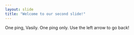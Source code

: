 ```yaml
---
layout: slide
title: "Welcome to our second slide!"
---
```

One ping, Vasily. One ping only.
Use the left arrow to go back!
